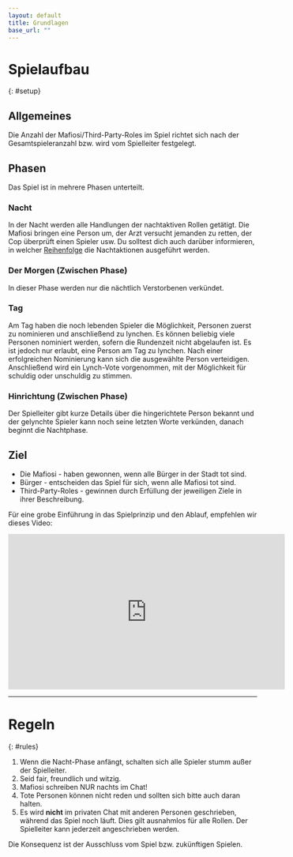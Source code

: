 ```yaml
---
layout: default
title: Grundlagen
base_url: ""
---
```



# Spielaufbau
{: #setup}

## Allgemeines

Die Anzahl der Mafiosi/Third-Party-Roles im Spiel richtet sich nach der Gesamtspieleranzahl bzw. wird vom Spielleiter festgelegt.

## Phasen

Das Spiel ist in mehrere Phasen unterteilt.

### Nacht
In der Nacht werden alle Handlungen der nachtaktiven Rollen getätigt.
Die Mafiosi bringen eine Person um, der Arzt versucht jemanden zu retten,
der Cop überprüft einen Spieler usw.
Du solltest dich auch darüber informieren, in welcher [Reihenfolge](http://yeti1337.github.io/Mafia-Night-Graphic/) die Nachtaktionen ausgeführt werden.

### Der Morgen (Zwischen Phase)
In dieser Phase werden nur die nächtlich Verstorbenen verkündet.

### Tag
Am Tag haben die noch lebenden Spieler die Möglichkeit, Personen zuerst zu nominieren und anschließend zu lynchen. Es können beliebig viele Personen nominiert werden, sofern die Rundenzeit nicht abgelaufen ist. Es ist jedoch nur erlaubt, eine Person am Tag zu lynchen. Nach einer erfolgreichen Nominierung kann sich die ausgewählte Person verteidigen. Anschließend wird ein Lynch-Vote vorgenommen, mit der Möglichkeit für schuldig oder unschuldig zu stimmen.

### Hinrichtung (Zwischen Phase)
Der Spielleiter gibt kurze Details über die hingerichtete Person bekannt und der gelynchte Spieler kann noch seine letzten Worte verkünden, danach beginnt die Nachtphase.

## Ziel

- Die Mafiosi - haben gewonnen, wenn alle Bürger in der Stadt tot sind.
- Bürger - entscheiden das Spiel für sich, wenn alle Mafiosi tot sind.
- Third-Party-Roles - gewinnen durch Erfüllung der jeweiligen Ziele in ihrer Beschreibung.


Für eine grobe Einführung in das Spielprinzip und den Ablauf, empfehlen wir dieses Video:
<iframe width="560" height="315" src="https://www.youtube.com/embed/cj-O5BEFRak" frameborder="0" allowfullscreen></iframe>


---

# Regeln
{: #rules}

1. Wenn die Nacht-Phase anfängt, schalten sich alle Spieler stumm außer der Spielleiter.
2. Seid fair, freundlich und witzig.
3. Mafiosi schreiben NUR nachts im Chat! 
4. Tote Personen können nicht reden und sollten sich bitte auch daran halten.
5. Es wird **nicht** im privaten Chat mit anderen Personen geschrieben, während das Spiel noch läuft. Dies gilt ausnahmlos für alle Rollen. Der Spielleiter kann jederzeit angeschrieben werden.

Die Konsequenz ist der Ausschluss vom Spiel bzw. zukünftigen Spielen. 
